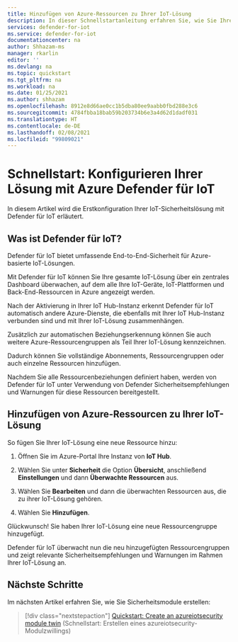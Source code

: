 ```yaml
---
title: Hinzufügen von Azure-Ressourcen zu Ihrer IoT-Lösung
description: In dieser Schnellstartanleitung erfahren Sie, wie Sie Ihre End-to-End-IoT-Lösung mit Azure Defender für IoT konfigurieren.
services: defender-for-iot
ms.service: defender-for-iot
documentationcenter: na
author: Shhazam-ms
manager: rkarlin
editor: ''
ms.devlang: na
ms.topic: quickstart
ms.tgt_pltfrm: na
ms.workload: na
ms.date: 01/25/2021
ms.author: shhazam
ms.openlocfilehash: 8912e8d66ae0cc1b5dba80ee9aabb0fbd288e3c6
ms.sourcegitcommit: 4784fbba18bab59b203734b6e3a4d62d1dadf031
ms.translationtype: HT
ms.contentlocale: de-DE
ms.lasthandoff: 02/08/2021
ms.locfileid: "99809021"
---
```

# <a name="quickstart-configure-your-azure-defender-for-iot-solution"></a>Schnellstart: Konfigurieren Ihrer Lösung mit Azure Defender für IoT

In diesem Artikel wird die Erstkonfiguration Ihrer IoT-Sicherheitslösung mit Defender für IoT erläutert.

## <a name="what-is-defender-for-iot"></a>Was ist Defender für IoT?

Defender für IoT bietet umfassende End-to-End-Sicherheit für Azure-basierte IoT-Lösungen.

Mit Defender für IoT können Sie Ihre gesamte IoT-Lösung über ein zentrales Dashboard überwachen, auf dem alle Ihre IoT-Geräte, IoT-Plattformen und Back-End-Ressourcen in Azure angezeigt werden.

Nach der Aktivierung in Ihrer IoT Hub-Instanz erkennt Defender für IoT automatisch andere Azure-Dienste, die ebenfalls mit Ihrer IoT Hub-Instanz verbunden sind und mit Ihrer IoT-Lösung zusammenhängen.

Zusätzlich zur automatischen Beziehungserkennung können Sie auch weitere Azure-Ressourcengruppen als Teil Ihrer IoT-Lösung kennzeichnen.

Dadurch können Sie vollständige Abonnements, Ressourcengruppen oder auch einzelne Ressourcen hinzufügen.

Nachdem Sie alle Ressourcenbeziehungen definiert haben, werden von Defender für IoT unter Verwendung von Defender Sicherheitsempfehlungen und Warnungen für diese Ressourcen bereitgestellt.

## <a name="add-azure-resources-to-your-iot-solution"></a>Hinzufügen von Azure-Ressourcen zu Ihrer IoT-Lösung

So fügen Sie Ihrer IoT-Lösung eine neue Ressource hinzu:

1. Öffnen Sie im Azure-Portal Ihre Instanz von **IoT Hub**.

1. Wählen Sie unter **Sicherheit** die Option **Übersicht**, anschließend **Einstellungen** und dann **Überwachte Ressourcen** aus.

1. Wählen Sie **Bearbeiten** und dann die überwachten Ressourcen aus, die zu ihrer IoT-Lösung gehören.

1. Wählen Sie **Hinzufügen**.

Glückwunsch! Sie haben Ihrer IoT-Lösung eine neue Ressourcengruppe hinzugefügt.

Defender für IoT überwacht nun die neu hinzugefügten Ressourcengruppen und zeigt relevante Sicherheitsempfehlungen und Warnungen im Rahmen Ihrer IoT-Lösung an.

## <a name="next-steps"></a>Nächste Schritte

Im nächsten Artikel erfahren Sie, wie Sie Sicherheitsmodule erstellen:

> [!div class="nextstepaction"]
> [Quickstart: Create an azureiotsecurity module twin](quickstart-create-security-twin.md) (Schnellstart: Erstellen eines azureiotsecurity-Modulzwillings)
